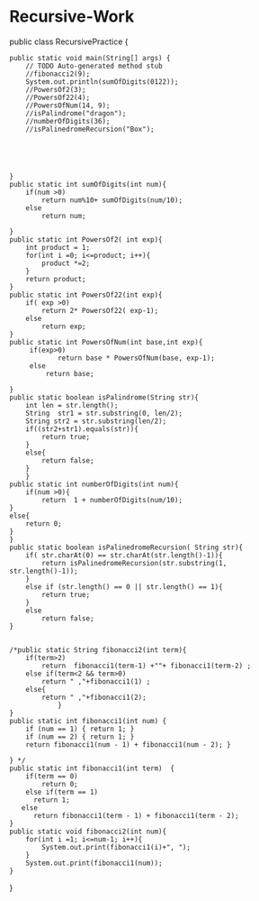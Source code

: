 # Recursive-Work
public class RecursivePractice {

	public static void main(String[] args) {
		// TODO Auto-generated method stub
		//fibonacci2(9);
		System.out.println(sumOfDigits(0122));
		//PowersOf2(3);
		//PowersOf22(4);
		//PowersOfNum(14, 9);
		//isPalindrome("dragon");
		//numberOfDigits(36);
		//isPalinedromeRecursion("Box");
		
		
		
		
		
	}
	public static int sumOfDigits(int num){
		if(num >0)
			return num%10+ sumOfDigits(num/10);
		else
			return num;

	}
	public static int PowersOf2( int exp){
		int product = 1;
		for(int i =0; i<=product; i++){
			product *=2;
		}
		return product;
	}
	public static int PowersOf22(int exp){
		if( exp >0)
			return 2* PowersOf22( exp-1);
		else
			return exp;
	}
	public static int PowersOfNum(int base,int exp){
		 if(exp>0)
			 	return base * PowersOfNum(base, exp-1);
		 else
			 return base;
		
	}
	public static boolean isPalindrome(String str){
		int len = str.length();
		String	str1 = str.substring(0, len/2);
		String str2 = str.substring(len/2);
		if((str2+str1).equals(str)){
			return true;
		}
		else{
			return false;
		}
		}
	public static int numberOfDigits(int num){
		if(num >0){
			return  1 + numberOfDigits(num/10);
	}
	else{
		return 0;
	}
	}
	public static boolean isPalinedromeRecursion( String str){
		if( str.charAt(0) == str.charAt(str.length()-1)){
			return isPalinedromeRecursion(str.substring(1, str.length()-1));
		}
		else if (str.length() == 0 || str.length() == 1){
			return true;
		}
		else
			return false;
	}


	/*public static String fibonacci2(int term){
		if(term>2)
			return  fibonacci1(term-1) +""+ fibonacci1(term-2) ;
		else if(term<2 && term>0)
			return " ,"+fibonacci1(1) ;
		else{
			return " ,"+fibonacci1(2);	
				}
	}
	public static int fibonacci1(int num) { 
		if (num == 1) { return 1; } 
		if (num == 2) { return 1; } 
		return fibonacci1(num - 1) + fibonacci1(num - 2); }

	} */
	public static int fibonacci1(int term)  {
	    if(term == 0)
	        return 0;
	    else if(term == 1)
	      return 1;
	   else
	      return fibonacci1(term - 1) + fibonacci1(term - 2);
	}
	public static void fibonacci2(int num){
		for(int i =1; i<=num-1; i++){
			System.out.print(fibonacci1(i)+", ");
		}
		System.out.print(fibonacci1(num));
	}
}
